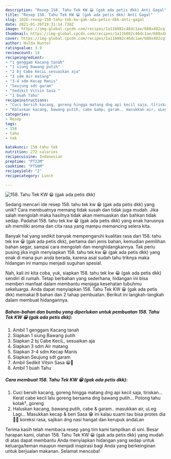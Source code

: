 ```yaml
---
description: "Resep 158. Tahu Tek KW 😀 (gak ada petis dkk) Anti Gagal"
title: "Resep 158. Tahu Tek KW 😀 (gak ada petis dkk) Anti Gagal"
slug: 1026-resep-158-tahu-tek-kw-gak-ada-petis-dkk-anti-gagal
date: 2021-01-26T19:31:14.738Z
image: https://img-global.cpcdn.com/recipes/1a11b082c46dc1ae/680x482cq70/158-tahu-tek-kw-😀-gak-ada-petis-dkk-foto-resep-utama.jpg
thumbnail: https://img-global.cpcdn.com/recipes/1a11b082c46dc1ae/680x482cq70/158-tahu-tek-kw-😀-gak-ada-petis-dkk-foto-resep-utama.jpg
cover: https://img-global.cpcdn.com/recipes/1a11b082c46dc1ae/680x482cq70/158-tahu-tek-kw-😀-gak-ada-petis-dkk-foto-resep-utama.jpg
author: Hulda Hunter
ratingvalue: 3.9
reviewcount: 14
recipeingredient:
- "1 genggam Kacang tanah"
- "1 siung Bawang putih"
- "2 bj Cabe KeciL sesuaikan aja"
- "3 sdm Air matang"
- "3-4 sdm Kecap Manis"
- "Seujung sdt garam"
- "Sedikit Vitsin Sasa "
- "1 buah Tahu"
recipeinstructions:
- "Cuci bersih kacang, goreng hingga matang dng api kecil saja, tiriskan... Kerat cabe kecil lalu goreng bersama dng bawang putih... Potong tahu kotak², goreng"
- "Haluskan kacang, bawang putih, cabe &amp; garam.. masukkan air, uLeg Lagi... Masukkan kecap &amp; beri Sasa 😁 ini kalau suami tau bisa protes dia 🤣🙏 koreksi rasa, sajikan dng nasi hangat dan kerupuk andaLan"
categories:
- Resep
tags:
- 158
- tahu
- tek

katakunci: 158 tahu tek 
nutrition: 272 calories
recipecuisine: Indonesian
preptime: "PT22M"
cooktime: "PT50M"
recipeyield: "2"
recipecategory: Lunch

---
```



![158. Tahu Tek KW 😀 (gak ada petis dkk)](https://img-global.cpcdn.com/recipes/1a11b082c46dc1ae/680x482cq70/158-tahu-tek-kw-😀-gak-ada-petis-dkk-foto-resep-utama.jpg)

Sedang mencari ide resep 158. tahu tek kw 😀 (gak ada petis dkk) yang unik? Cara membuatnya memang tidak susah dan tidak juga mudah. Jika salah mengolah maka hasilnya tidak akan memuaskan dan bahkan tidak sedap. Padahal 158. tahu tek kw 😀 (gak ada petis dkk) yang enak harusnya sih memiliki aroma dan cita rasa yang mampu memancing selera kita.

Banyak hal yang sedikit banyak mempengaruhi kualitas rasa dari 158. tahu tek kw 😀 (gak ada petis dkk), pertama dari jenis bahan, kemudian pemilihan bahan segar, sampai cara mengolah dan menghidangkannya. Tak perlu pusing jika ingin menyiapkan 158. tahu tek kw 😀 (gak ada petis dkk) yang enak di mana pun anda berada, karena asal sudah tahu triknya maka hidangan ini mampu menjadi suguhan spesial.




Nah, kali ini kita coba, yuk, siapkan 158. tahu tek kw 😀 (gak ada petis dkk) sendiri di rumah. Tetap berbahan yang sederhana, hidangan ini bisa memberi manfaat dalam membantu menjaga kesehatan tubuhmu sekeluarga. Anda dapat menyiapkan 158. Tahu Tek KW 😀 (gak ada petis dkk) memakai 8 bahan dan 2 tahap pembuatan. Berikut ini langkah-langkah dalam membuat hidangannya.

<!--inarticleads1-->

##### Bahan-bahan dan bumbu yang diperlukan untuk pembuatan 158. Tahu Tek KW 😀 (gak ada petis dkk):

1. Ambil 1 genggam Kacang tanah
1. Siapkan 1 siung Bawang putih
1. Siapkan 2 bj Cabe KeciL, sesuaikan aja
1. Siapkan 3 sdm Air matang
1. Siapkan 3-4 sdm Kecap Manis
1. Siapkan Seujung sdt garam
1. Ambil Sedikit Vitsin Sasa 😀🤫
1. Ambil 1 buah Tahu




<!--inarticleads2-->

##### Cara membuat 158. Tahu Tek KW 😀 (gak ada petis dkk):

1. Cuci bersih kacang, goreng hingga matang dng api kecil saja, tiriskan... Kerat cabe kecil lalu goreng bersama dng bawang putih... Potong tahu kotak², goreng
1. Haluskan kacang, bawang putih, cabe &amp; garam.. masukkan air, uLeg Lagi... Masukkan kecap &amp; beri Sasa 😁 ini kalau suami tau bisa protes dia 🤣🙏 koreksi rasa, sajikan dng nasi hangat dan kerupuk andaLan




Terima kasih telah membaca resep yang tim kami tampilkan di sini. Besar harapan kami, olahan 158. Tahu Tek KW 😀 (gak ada petis dkk) yang mudah di atas dapat membantu Anda menyiapkan hidangan yang sedap untuk keluarga/teman maupun menjadi inspirasi bagi Anda yang berkeinginan untuk berjualan makanan. Selamat mencoba!

